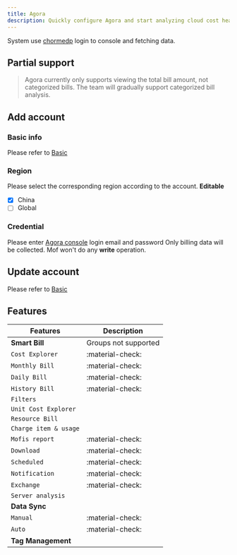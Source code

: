 ```yaml
---
title: Agora
description: Quickly configure Agora and start analyzing cloud cost health.
---
```


System use [chormedp](https://github.com/chromedp/chromedp) login to console and fetching data.

## Partial support
> Agora currently only supports viewing the total bill amount, not categorized bills. The team will gradually support categorized bill analysis.


## Add account
### **Basic info**
Please refer to [Basic](basic.md)

### **Region**
Please select the corresponding region according to the account. **Editable**

- [x] China
- [ ] Global

### **Credential**
Please enter [Agora console](https://sso.shengwang.cn/cn/v5/login) login email and password
Only billing data will be collected. Mof won't do any **write** operation.

## Update account
Please refer to [Basic](basic.md)

## Features

| Features              | Description          |
|-----------------------|----------------------|
| **Smart Bill**        | Groups not supported |
| `Cost Explorer`       | :material-check:     |
| `Monthly Bill`        | :material-check:     |
| `Daily Bill`          | :material-check:     |
| `History Bill`        | :material-check:     |
| `Filters`             |                      |
| `Unit Cost Explorer`  |                      |
| `Resource Bill`       |                      |
| `Charge item & usage` |                      |
| `Mofis report`        | :material-check:     |
| `Download`            | :material-check:     |
| `Scheduled`           | :material-check:     |
| `Notification`        | :material-check:     |
| `Exchange`            | :material-check:     |
| `Server analysis`     |                      |
| **Data Sync**         |                      |
| `Manual`              | :material-check:     |
| `Auto`                | :material-check:     |
| **Tag Management**    |                      |
